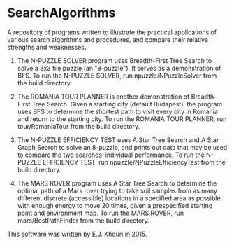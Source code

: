 # SearchAlgorithms
A repository of programs written to illustrate the practical applications of various search algorithms and procedures, and compare their relative strengths and weaknesses.

1. The N-PUZZLE SOLVER program uses Breadth-First Tree Search to solve a 3x3 tile puzzle  (an "8-puzzle"). It serves as a demonstration of BFS. To run the N-PUZZLE SOLVER, run npuzzle/NPuzzleSolver from the build directory.

2. The ROMANIA TOUR PLANNER is another demonstration of Breadth-First Tree Search. Given a starting city (default Budapest), the program uses BFS to determine the shortest path to visit every city in Romania and return to the starting city. To run the ROMANIA TOUR PLANNER, run tour/RomaniaTour from the build directory.

3. The N-PUZZLE EFFICIENCY TEST uses A Star Tree Search and A Star Graph Search to solve an 8-puzzle, and prints out data that may be used to compare the two searches’ individual performance. To run the N-PUZZLE EFFICIENCY TEST, run npuzzle/NPuzzleEfficiencyTest from the build directory.

4. The MARS ROVER program uses A Star Tree Search to determine the optimal path of a Mars rover trying to take soil samples from as many different discrete (accessible) locations in a specified area as possible with enough energy to move 20 times, given a prespecified starting point and environment map. To run the MARS ROVER, run mars/BestPathFinder from the build directory.

This software was written by E.J. Khouri in 2015.

